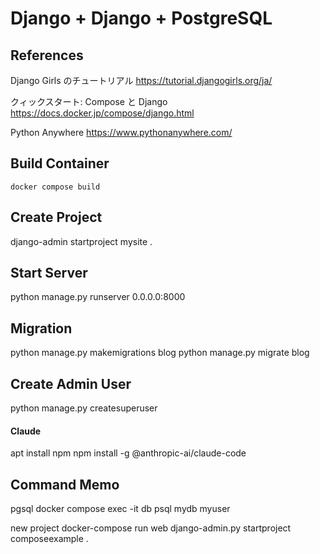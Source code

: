 # Django + Django + PostgreSQL

## References

Django Girls のチュートリアル
https://tutorial.djangogirls.org/ja/

クィックスタート: Compose と Django
https://docs.docker.jp/compose/django.html


Python Anywhere
https://www.pythonanywhere.com/

## Build Container

```shell
docker compose build
```

## Create Project

django-admin startproject mysite .
<!-- docker-compose run web django-admin.py startproject mysite . -->

## Start Server
python manage.py runserver 0.0.0.0:8000

## Migration

python manage.py makemigrations blog
python manage.py migrate blog

## Create Admin User

python manage.py createsuperuser


#### Claude

apt install npm
npm install -g @anthropic-ai/claude-code


## Command Memo

pgsql
docker compose exec -it db psql mydb myuser

new project
docker-compose run web django-admin.py startproject composeexample .
